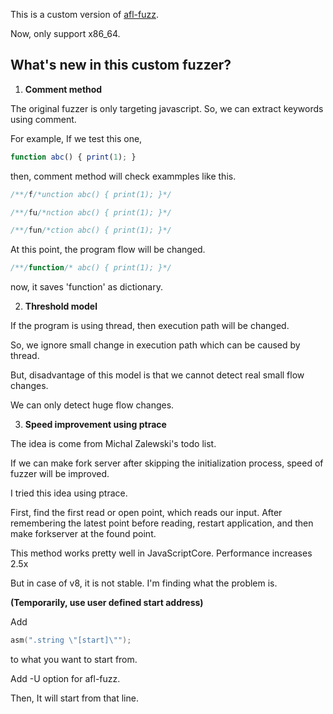 This is a custom version of [afl-fuzz](http://lcamtuf.coredump.cx/afl/).

Now, only support x86_64.

What's new in this custom fuzzer?
---------------------------------

1. **Comment method**

  The original fuzzer is only targeting javascript. 
  So, we can extract keywords using comment.

  For example, If we test this one,

  ```js
  function abc() { print(1); }
  ```

  then, comment method will check exammples like this.
  ```js
  /**/f/*unction abc() { print(1); }*/
  ```
  ```js
  /**/fu/*nction abc() { print(1); }*/
  ```
  ```js
  /**/fun/*ction abc() { print(1); }*/
  ```

  At this point, the program flow will be changed.

  ```js
  /**/function/* abc() { print(1); }*/
  ```
  now, it saves 'function' as dictionary.

2. **Threshold model**

  If the program is using thread, then execution path will be changed.

  So, we ignore small change in execution path which can be caused by thread.

  But, disadvantage of this model is that we cannot detect real small flow changes.

  We can only detect huge flow changes.

3. **Speed improvement using ptrace**

  The idea is come from Michal Zalewski's todo list.

  If we can make fork server after skipping the initialization process, 
  speed of fuzzer will be improved.

  I tried this idea using ptrace.

  First, find the first read or open point, which reads our input.
  After remembering the latest point before reading,
  restart application, and then make forkserver at the found point.

  This method works pretty well in JavaScriptCore.
  Performance increases 2.5x

  But in case of v8, it is not stable.
  I'm finding what the problem is.

  **(Temporarily, use user defined start address)**
  
  Add
  ```C
  asm(".string \"[start]\"");
  ```
  to what you want to start from.

  Add -U option for afl-fuzz. 

  Then, It will start from that line.
